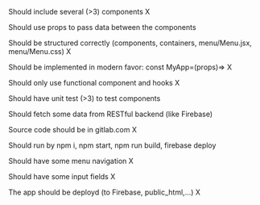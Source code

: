 Should include several (>3) components X

Should use props to pass data between the components

Should be structured correctly (components, containers, menu/Menu.jsx, menu/Menu.css) X

Should be implemented in modern favor: const MyApp=(props)=> X

Should only use functional component and hooks X

Should have unit test (>3) to test components

Should fetch some data from RESTful backend (like Firebase)

Source code should be in gitlab.com X

Should run by npm i, npm start, npm run build, firebase deploy

Should have some menu navigation X

Should have some input fields X

The app should be deployd (to Firebase, public_html,...) X
